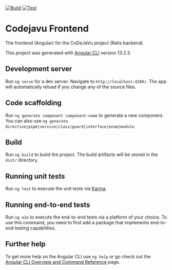 [![Build](https://github.com/rummanrc/codejavu-frontend/actions/workflows/npm-build.yml/badge.svg?branch=chore%2Fworkflow-build)](https://github.com/rummanrc/codejavu-frontend/actions/workflows/npm-build.yml)
[![Test](https://github.com/rummanrc/codejavu-frontend/actions/workflows/npm-test.yml/badge.svg?branch=chore%2Fworkflow-build)](https://github.com/rummanrc/codejavu-frontend/actions/workflows/npm-test.yml)
# Codejavu Frontend
The frontend (Angular) for the CoDeJaVu project (Rails backend)


This project was generated with [Angular CLI](https://github.com/angular/angular-cli) version 13.2.3.

## Development server

Run `ng serve` for a dev server. Navigate to `http://localhost:4200/`. The app will automatically reload if you change any of the source files.

## Code scaffolding

Run `ng generate component component-name` to generate a new component. You can also use `ng generate directive|pipe|service|class|guard|interface|enum|module`.

## Build

Run `ng build` to build the project. The build artifacts will be stored in the `dist/` directory.

## Running unit tests

Run `ng test` to execute the unit tests via [Karma](https://karma-runner.github.io).

## Running end-to-end tests

Run `ng e2e` to execute the end-to-end tests via a platform of your choice. To use this command, you need to first add a package that implements end-to-end testing capabilities.

## Further help

To get more help on the Angular CLI use `ng help` or go check out the [Angular CLI Overview and Command Reference](https://angular.io/cli) page.
